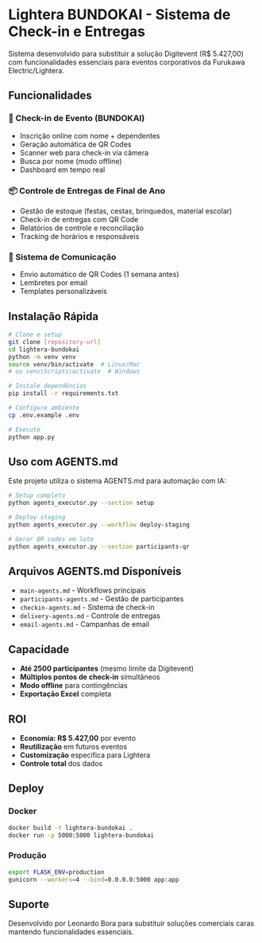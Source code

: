 # Lightera BUNDOKAI - Sistema de Check-in e Entregas

Sistema desenvolvido para substituir a solução Digitevent (R$ 5.427,00) com funcionalidades essenciais para eventos corporativos da Furukawa Electric/Lightera.

## Funcionalidades

### 🎯 Check-in de Evento (BUNDOKAI)
- Inscrição online com nome + dependentes
- Geração automática de QR Codes
- Scanner web para check-in via câmera
- Busca por nome (modo offline)
- Dashboard em tempo real

### 📦 Controle de Entregas de Final de Ano  
- Gestão de estoque (festas, cestas, brinquedos, material escolar)
- Check-in de entregas com QR Code
- Relatórios de controle e reconciliação
- Tracking de horários e responsáveis

### 📧 Sistema de Comunicação
- Envio automático de QR Codes (1 semana antes)
- Lembretes por email
- Templates personalizáveis

## Instalação Rápida

```bash
# Clone e setup
git clone [repository-url]
cd lightera-bundokai
python -m venv venv
source venv/bin/activate  # Linux/Mac
# ou venv\Scripts\activate  # Windows

# Instale dependências
pip install -r requirements.txt

# Configure ambiente
cp .env.example .env

# Execute
python app.py
```

## Uso com AGENTS.md

Este projeto utiliza o sistema AGENTS.md para automação com IA:

```bash
# Setup completo
python agents_executor.py --section setup

# Deploy staging
python agents_executor.py --workflow deploy-staging

# Gerar QR codes em lote
python agents_executor.py --section participants-qr
```

## Arquivos AGENTS.md Disponíveis

- `main-agents.md` - Workflows principais
- `participants-agents.md` - Gestão de participantes  
- `checkin-agents.md` - Sistema de check-in
- `delivery-agents.md` - Controle de entregas
- `email-agents.md` - Campanhas de email

## Capacidade

- **Até 2500 participantes** (mesmo limite da Digitevent)
- **Múltiplos pontos de check-in** simultâneos
- **Modo offline** para contingências
- **Exportação Excel** completa

## ROI

- **Economia: R$ 5.427,00** por evento
- **Reutilização** em futuros eventos
- **Customização** específica para Lightera
- **Controle total** dos dados

## Deploy

### Docker
```bash
docker build -t lightera-bundokai .
docker run -p 5000:5000 lightera-bundokai
```

### Produção
```bash
export FLASK_ENV=production
gunicorn --workers=4 --bind=0.0.0.0:5000 app:app
```

## Suporte

Desenvolvido por Leonardo Bora para substituir soluções comerciais caras mantendo funcionalidades essenciais.

